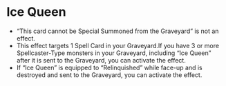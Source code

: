 # Ice Queen

*   “This card cannot be Special Summoned from the Graveyard” is not an effect.
*   This effect targets 1 Spell Card in your Graveyard.If you have 3 or more Spellcaster-Type monsters in your Graveyard, including “Ice Queen” after it is sent to the Graveyard, you can activate the effect.
*   If “Ice Queen” is equipped to “Relinquished” while face-up and is destroyed and sent to the Graveyard, you can activate the effect.
